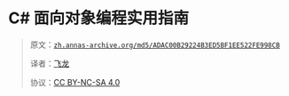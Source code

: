 # C# 面向对象编程实用指南

> 原文：[`zh.annas-archive.org/md5/ADAC00B29224B3ED5BF1EE522FE998CB`](https://zh.annas-archive.org/md5/ADAC00B29224B3ED5BF1EE522FE998CB)
> 
> 译者：[飞龙](https://github.com/wizardforcel)
> 
> 协议：[CC BY-NC-SA 4.0](http://creativecommons.org/licenses/by-nc-sa/4.0/)